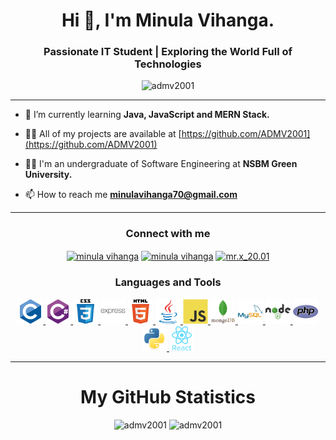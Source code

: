 <h1 align="center">Hi 👋, I'm Minula Vihanga.</h1>
<h3 align="center">Passionate IT Student | Exploring the World Full of Technologies</h3>
<p align="center"> <img src="https://komarev.com/ghpvc/?username=admv2001&label=Profile%20views&color=0e75b6&style=flat" alt="admv2001" /> </p>
<hr>

- 🌱 I’m currently learning **Java, JavaScript and MERN Stack.**

- 👨‍💻 All of my projects are available at [https://github.com/ADMV2001](https://github.com/ADMV2001)

- 👨‍🎓 I'm an undergraduate of Software Engineering at **NSBM Green University.**

- 📫 How to reach me **minulavihanga70@gmail.com**

<hr>

<h3 align="center">Connect with me</h3>
<p align="center">
<a href="https://linkedin.com/in/minula vihanga" target="blank"><img align="center" src="https://raw.githubusercontent.com/rahuldkjain/github-profile-readme-generator/master/src/images/icons/Social/linked-in-alt.svg" alt="minula vihanga" height="30" width="40" /></a>
<a href="https://fb.com/minula vihanga" target="blank"><img align="center" src="https://raw.githubusercontent.com/rahuldkjain/github-profile-readme-generator/master/src/images/icons/Social/facebook.svg" alt="minula vihanga" height="30" width="40" /></a>
<a href="https://instagram.com/mr.x_20.01" target="blank"><img align="center" src="https://raw.githubusercontent.com/rahuldkjain/github-profile-readme-generator/master/src/images/icons/Social/instagram.svg" alt="mr.x_20.01" height="30" width="40" /></a>
</p>

<h3 align="center">Languages and Tools</h3>
<p align="center"> <a href="https://www.cprogramming.com/" target="_blank" rel="noreferrer"> <img src="https://raw.githubusercontent.com/devicons/devicon/master/icons/c/c-original.svg" alt="c" width="40" height="40"/> </a> <a href="https://www.w3schools.com/cs/" target="_blank" rel="noreferrer"> <img src="https://raw.githubusercontent.com/devicons/devicon/master/icons/csharp/csharp-original.svg" alt="csharp" width="40" height="40"/> </a> <a href="https://www.w3schools.com/css/" target="_blank" rel="noreferrer"> <img src="https://raw.githubusercontent.com/devicons/devicon/master/icons/css3/css3-original-wordmark.svg" alt="css3" width="40" height="40"/> </a> <a href="https://expressjs.com" target="_blank" rel="noreferrer"> <img src="https://raw.githubusercontent.com/devicons/devicon/master/icons/express/express-original-wordmark.svg" alt="express" width="40" height="40"/> </a> <a href="https://www.w3.org/html/" target="_blank" rel="noreferrer"> <img src="https://raw.githubusercontent.com/devicons/devicon/master/icons/html5/html5-original-wordmark.svg" alt="html5" width="40" height="40"/> </a> <a href="https://www.java.com" target="_blank" rel="noreferrer"> <img src="https://raw.githubusercontent.com/devicons/devicon/master/icons/java/java-original.svg" alt="java" width="40" height="40"/> </a> <a href="https://developer.mozilla.org/en-US/docs/Web/JavaScript" target="_blank" rel="noreferrer"> <img src="https://raw.githubusercontent.com/devicons/devicon/master/icons/javascript/javascript-original.svg" alt="javascript" width="40" height="40"/> </a> <a href="https://www.mongodb.com/" target="_blank" rel="noreferrer"> <img src="https://raw.githubusercontent.com/devicons/devicon/master/icons/mongodb/mongodb-original-wordmark.svg" alt="mongodb" width="40" height="40"/> </a> <a href="https://www.mysql.com/" target="_blank" rel="noreferrer"> <img src="https://raw.githubusercontent.com/devicons/devicon/master/icons/mysql/mysql-original-wordmark.svg" alt="mysql" width="40" height="40"/> </a> <a href="https://nodejs.org" target="_blank" rel="noreferrer"> <img src="https://raw.githubusercontent.com/devicons/devicon/master/icons/nodejs/nodejs-original-wordmark.svg" alt="nodejs" width="40" height="40"/> </a> <a href="https://www.php.net" target="_blank" rel="noreferrer"> <img src="https://raw.githubusercontent.com/devicons/devicon/master/icons/php/php-original.svg" alt="php" width="40" height="40"/> </a> <a href="https://www.python.org" target="_blank" rel="noreferrer"> <img src="https://raw.githubusercontent.com/devicons/devicon/master/icons/python/python-original.svg" alt="python" width="40" height="40"/> </a> <a href="https://reactjs.org/" target="_blank" rel="noreferrer"> <img src="https://raw.githubusercontent.com/devicons/devicon/master/icons/react/react-original-wordmark.svg" alt="react" width="40" height="40"/> </a> </p>

<hr>
<h1 align="center">My GitHub Statistics</h1>

<p align="center">
    <img src="https://github-readme-stats.vercel.app/api?username=admv2001&show_icons=true&locale=en&bg_color=0d1117&text_color=ffffff&title_color=ffffff&icon_color=79ff97" alt="admv2001" />
    <img src="https://github-readme-streak-stats.herokuapp.com/?user=admv2001&background=0d1117&currStreakNum=ffffff&sideNums=ffffff&dates=ffffff&ring=79ff97&fire=79ff97&currStreakLabel=ffffff" alt="admv2001" />
</p>


